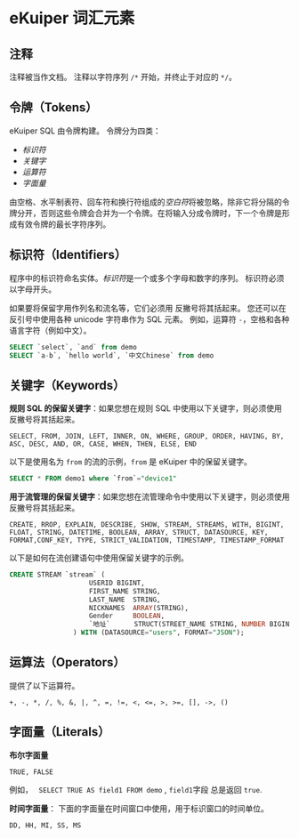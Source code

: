 # eKuiper 词汇元素

## 注释

注释被当作文档。 注释以字符序列 `/*` 开始，并终止于对应的 `*/`。

## 令牌（Tokens）

eKuiper SQL 由令牌构建。 令牌分为四类：

- *标识符*
- *关键字*
- *运算符*
- *字面量*

由空格、水平制表符、回车符和换行符组成的*空白符*将被忽略，除非它将分隔的令牌分开，否则这些令牌会合并为一个令牌。在将输入分成令牌时，下一个令牌是形成有效令牌的最长字符序列。

## 标识符（Identifiers）

程序中的标识符命名实体。*标识符*是一个或多个字母和数字的序列。 标识符必须以字母开头。

如果要将保留字用作列名和流名等，它们必须用 反撇号将其括起来。 您还可以在反引号中使用各种 unicode 字符串作为 SQL 元素。 例如，运算符 `-`，空格和各种语言字符（例如中文）。

```sql
SELECT `select`, `and` from demo
SELECT `a-b`, `hello world`, `中文Chinese` from demo
```

## 关键字（Keywords）

**规则 SQL 的保留关键字**：如果您想在规则 SQL 中使用以下关键字，则必须使用反撇号将其括起来。

```
SELECT, FROM, JOIN, LEFT, INNER, ON, WHERE, GROUP, ORDER, HAVING, BY, ASC, DESC, AND, OR, CASE, WHEN, THEN, ELSE, END
```

以下是使用名为 `from` 的流的示例，`from` 是 eKuiper 中的保留关键字。

```sql
SELECT * FROM demo1 where `from`="device1"
```

**用于流管理的保留关键字**：如果您想在流管理命令中使用以下关键字，则必须使用反撇号将其括起来。

```
CREATE, RROP, EXPLAIN, DESCRIBE, SHOW, STREAM, STREAMS, WITH, BIGINT, FLOAT, STRING, DATETIME, BOOLEAN, ARRAY, STRUCT, DATASOURCE, KEY, FORMAT,CONF_KEY, TYPE, STRICT_VALIDATION, TIMESTAMP, TIMESTAMP_FORMAT
```

以下是如何在流创建语句中使用保留关键字的示例。

```sql
CREATE STREAM `stream` (
					USERID BIGINT,
					FIRST_NAME STRING,
					LAST_NAME  STRING,
					NICKNAMES  ARRAY(STRING),
					Gender     BOOLEAN,
					`地址`      STRUCT(STREET_NAME STRING, NUMBER BIGINT),
				) WITH (DATASOURCE="users", FORMAT="JSON");
```

## 运算法（Operators）

提供了以下运算符。

```
+, -, *, /, %, &, |, ^, =, !=, <, <=, >, >=, [], ->, ()
```

## 字面量（Literals）

**布尔字面量**

```
TRUE, FALSE
```

例如， ` SELECT TRUE AS field1 FROM demo` ,  `field1`字段 总是返回 `true`.

**时间字面量**： 下面的字面量在时间窗口中使用，用于标识窗口的时间单位。

```
DD, HH, MI, SS, MS
```

